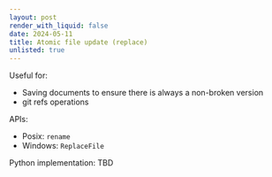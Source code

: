 ```yaml
---
layout: post
render_with_liquid: false
date: 2024-05-11
title: Atomic file update (replace)
unlisted: true
---
```


Useful for:

- Saving documents to ensure there is always a non-broken version
- git refs operations

APIs:

- Posix: `rename`
- Windows: `ReplaceFile`

Python implementation: TBD
